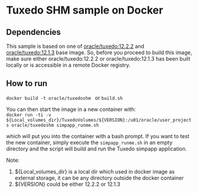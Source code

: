 
Tuxedo SHM sample on Docker
===============

## Dependencies

This sample is based on one of [oracle/tuxedo:12.2.2](../../dockerfiles/12.2.2/Dockerfile) and [oracle/tuxedo:12.1.3](../../dockerfiles/12.1.3/Dockerfile) base image. So, before you proceed to build this image, make sure either oracle/tuxedo:12.2.2 or oracle/tuxedo:12.1.3 has been built locally or is accessible in a remote Docker registry.

## How to run
```docker build -t oracle/tuxedoshm ```
or
```build.sh```

You can then start the image in a new container with:  
```docker run -ti -v ${Local_volumes_dir}/TuxedoVolumes/${VERSION}:/u01/oracle/user_projects oracle/tuxedoshm simpapp_runme.sh```

which will put you into the container with a bash prompt.  If you want to test the new container, simply execute the `simpapp_runme.sh` in an empty directory and the script will build and run the Tuxedo simpapp application.

Note: 
  1. ${Local_volumes_dir} is a local dir which used in docker image as external storage, it can be any directory outside the docker container
  2. ${VERSION} could be either 12.2.2 or 12.1.3
